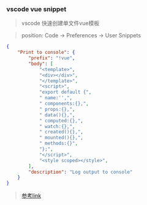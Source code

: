 ### vscode  vue snippet
> vscode 快速创建单文件vue模板

> position: Code -> Preferences -> User Snippets

```json
{
	"Print to console": {
		"prefix": "!vue",
		"body": [
			"<template>",
			"<div></div>",
			"</template>",
			"<script>",
			"export default {",
			" name:'',",
			" components:{},",
			" props:{},",
			" data(){},",
			" computed:{},",
			" watch:{},",
			" created(){},",
			" mounted(){},",
			" methods:{}",
			"};",
			"</script>",
			"<style scoped></style>",
		],
		"description": "Log output to console"
	}
}
```

>  [参考link](http://kuhe.run/190403_create-vue-template-with-vscode/)

